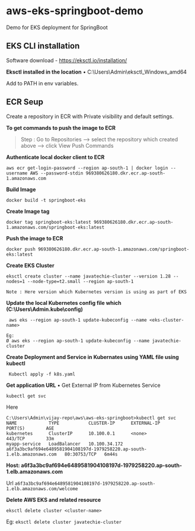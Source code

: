 # aws-eks-springboot-demo
Demo for EKS deployment for SpringBoot

## EKS CLI installation 
Software download - https://eksctl.io/installation/

**Eksctl installed in the location**
	• C:\Users\Admin\eksctl_Windows_amd64

Add to PATH in env variables. 

## ECR Seup
Create a repository in ECR with Private visibility and default settings.

**To get commands to push the image to ECR**
>Step : Go to Repositories --> select the repository which created above --> click View Push Commands

**Authenticate local docker client to ECR**
```
aws ecr get-login-password --region ap-south-1 | docker login --username AWS --password-stdin 969380626180.dkr.ecr.ap-south-1.amazonaws.com
```

**Build Image**
```
docker build -t springboot-eks
```
		
**Create Image tag**
```
docker tag springboot-eks:latest 969380626180.dkr.ecr.ap-south-1.amazonaws.com/springboot-eks:latest
```
	
**Push the image to ECR**
```
docker push 969380626180.dkr.ecr.ap-south-1.amazonaws.com/springboot-eks:latest
```

**Create EKS Cluster**
```
eksctl create cluster --name javatechie-cluster --version 1.28 --nodes=1 --node-type=t2.small --region ap-south-1
```

`Note : Here version which Kubernetes version is using as part of EKS`

**Update the local Kubernetes config file which (C:\Users\Admin\.kube\config)**
```
 aws eks --region ap-south-1 update-kubeconfig --name <eks-cluster-name>
```
	Eg: 
	Ø aws eks --region ap-south-1 update-kubeconfig --name javatechie-cluster

**Create Deployment and Service in Kubernates using YAML file using kubectl**
```
 Kubectl apply -f k8s.yaml
 ```

**Get application URL**
	• Get External IP from Kubernetes Service
```
kubectl get svc
```
Here
```
C:\Users\Admin\vijay-repo\aws\aws-eks-springboot>kubectl get svc
NAME            TYPE           CLUSTER-IP      EXTERNAL-IP                                                                PORT(S)        AGE
kubernetes      ClusterIP      10.100.0.1      <none>                                                                     443/TCP        33m
myapp-service   LoadBalancer   10.100.34.172   a6f3a3bc9af694e6489581904108197d-1979258220.ap-south-1.elb.amazonaws.com   80:30753/TCP   6m44s
```
**Host: a6f3a3bc9af694e6489581904108197d-1979258220.ap-south-1.elb.amazonaws.com**

Url 
`a6f3a3bc9af694e6489581904108197d-1979258220.ap-south-1.elb.amazonaws.com/welcome`

**Delete AWS EKS and related resource**
```
eksctl delete cluster <cluster-name>
```
Eg: 
	`eksctl delete cluster javatechie-cluster`

